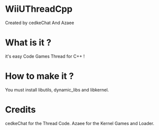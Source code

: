 # WiiUThreadCpp
Created by cedkeChat And Azaee

# What is it ?
it's easy Code Games Thread for C++ !

# How to make it ?
You must install libutils, dynamic_libs and libkernel.

# Credits
cedkeChat for the Thread Code.
Azaee for the Kernel Games and Loader.
